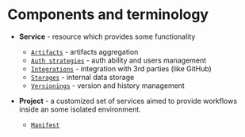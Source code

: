 # Components and terminology

* **Service** - resource which provides some functionality
  * [`Artifacts`](artifacts.md) - artifacts aggregation
  * [`Auth strategies`](auth-strategies.md) - auth ability and users management
  * [`Integrations`](integrations.md) - integration with 3rd parties (like GitHub)
  * [`Storages`](storages.md) - internal data storage
  * [`Versionings`](versionings.md) - version and history management

* **Project** - a customized set of services aimed to provide workflows inside an some isolated environment.
  * [`Manifest`](manifests.project.md)
